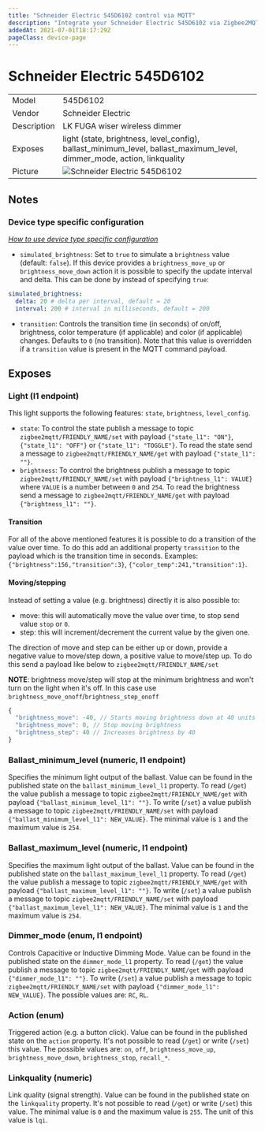 ```yaml
---
title: "Schneider Electric 545D6102 control via MQTT"
description: "Integrate your Schneider Electric 545D6102 via Zigbee2MQTT with whatever smart home infrastructure you are using without the vendors bridge or gateway."
addedAt: 2021-07-01T18:17:29Z
pageClass: device-page
---
```


<!-- !!!! -->
<!-- ATTENTION: This file is auto-generated through docgen! -->
<!-- You can only edit the "Notes"-Section between the two comment lines "Notes BEGIN" and "Notes END". -->
<!-- Do not use h1 or h2 heading within "## Notes"-Section. -->
<!-- !!!! -->

# Schneider Electric 545D6102

|     |     |
|-----|-----|
| Model | 545D6102  |
| Vendor  | Schneider Electric  |
| Description | LK FUGA wiser wireless dimmer |
| Exposes | light (state, brightness, level_config), ballast_minimum_level, ballast_maximum_level, dimmer_mode, action, linkquality |
| Picture | ![Schneider Electric 545D6102](https://psi-4ward.github.io/zigbee2mqtt.io/images/devices/545D6102.jpg) |


<!-- Notes BEGIN: You can edit here. Add "## Notes" headline if not already present. -->
## Notes

### Device type specific configuration
*[How to use device type specific configuration](../guide/configuration/devices-groups.md#specific-device-options)*

* `simulated_brightness`: Set to `true` to simulate a `brightness` value (default: `false`).
If this device provides a `brightness_move_up` or `brightness_move_down` action it is possible to specify the update
interval and delta. This can be done by instead of specifying `true`:

```yaml
simulated_brightness:
  delta: 20 # delta per interval, default = 20
  interval: 200 # interval in milliseconds, default = 200
```


* `transition`: Controls the transition time (in seconds) of on/off, brightness,
color temperature (if applicable) and color (if applicable) changes. Defaults to `0` (no transition).
Note that this value is overridden if a `transition` value is present in the MQTT command payload.
<!-- Notes END: Do not edit below this line -->


## Exposes

### Light (l1 endpoint)
This light supports the following features: `state`, `brightness`, `level_config`.
- `state`: To control the state publish a message to topic `zigbee2mqtt/FRIENDLY_NAME/set` with payload `{"state_l1": "ON"}`, `{"state_l1": "OFF"}` or `{"state_l1": "TOGGLE"}`. To read the state send a message to `zigbee2mqtt/FRIENDLY_NAME/get` with payload `{"state_l1": ""}`.
- `brightness`: To control the brightness publish a message to topic `zigbee2mqtt/FRIENDLY_NAME/set` with payload `{"brightness_l1": VALUE}` where `VALUE` is a number between `0` and `254`. To read the brightness send a message to `zigbee2mqtt/FRIENDLY_NAME/get` with payload `{"brightness_l1": ""}`.

#### Transition
For all of the above mentioned features it is possible to do a transition of the value over time. To do this add an additional property `transition` to the payload which is the transition time in seconds.
Examples: `{"brightness":156,"transition":3}`, `{"color_temp":241,"transition":1}`.

#### Moving/stepping
Instead of setting a value (e.g. brightness) directly it is also possible to:
- move: this will automatically move the value over time, to stop send value `stop` or `0`.
- step: this will increment/decrement the current value by the given one.

The direction of move and step can be either up or down, provide a negative value to move/step down, a positive value to move/step up.
To do this send a payload like below to `zigbee2mqtt/FRIENDLY_NAME/set`

**NOTE**: brightness move/step will stop at the minimum brightness and won't turn on the light when it's off. In this case use `brightness_move_onoff`/`brightness_step_onoff`
````js
{
  "brightness_move": -40, // Starts moving brightness down at 40 units per second
  "brightness_move": 0, // Stop moving brightness
  "brightness_step": 40 // Increases brightness by 40
}
````

### Ballast_minimum_level (numeric, l1 endpoint)
Specifies the minimum light output of the ballast.
Value can be found in the published state on the `ballast_minimum_level_l1` property.
To read (`/get`) the value publish a message to topic `zigbee2mqtt/FRIENDLY_NAME/get` with payload `{"ballast_minimum_level_l1": ""}`.
To write (`/set`) a value publish a message to topic `zigbee2mqtt/FRIENDLY_NAME/set` with payload `{"ballast_minimum_level_l1": NEW_VALUE}`.
The minimal value is `1` and the maximum value is `254`.

### Ballast_maximum_level (numeric, l1 endpoint)
Specifies the maximum light output of the ballast.
Value can be found in the published state on the `ballast_maximum_level_l1` property.
To read (`/get`) the value publish a message to topic `zigbee2mqtt/FRIENDLY_NAME/get` with payload `{"ballast_maximum_level_l1": ""}`.
To write (`/set`) a value publish a message to topic `zigbee2mqtt/FRIENDLY_NAME/set` with payload `{"ballast_maximum_level_l1": NEW_VALUE}`.
The minimal value is `1` and the maximum value is `254`.

### Dimmer_mode (enum, l1 endpoint)
Controls Capacitive or Inductive Dimming Mode.
Value can be found in the published state on the `dimmer_mode_l1` property.
To read (`/get`) the value publish a message to topic `zigbee2mqtt/FRIENDLY_NAME/get` with payload `{"dimmer_mode_l1": ""}`.
To write (`/set`) a value publish a message to topic `zigbee2mqtt/FRIENDLY_NAME/set` with payload `{"dimmer_mode_l1": NEW_VALUE}`.
The possible values are: `RC`, `RL`.

### Action (enum)
Triggered action (e.g. a button click).
Value can be found in the published state on the `action` property.
It's not possible to read (`/get`) or write (`/set`) this value.
The possible values are: `on`, `off`, `brightness_move_up`, `brightness_move_down`, `brightness_stop`, `recall_*`.

### Linkquality (numeric)
Link quality (signal strength).
Value can be found in the published state on the `linkquality` property.
It's not possible to read (`/get`) or write (`/set`) this value.
The minimal value is `0` and the maximum value is `255`.
The unit of this value is `lqi`.

